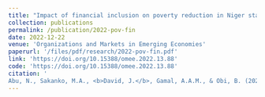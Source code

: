 ```yaml
---
title: "Impact of financial inclusion on poverty reduction in Niger state, Nigeria"
collection: publications
permalink: /publication/2022-pov-fin
date: 2022-12-22
venue: 'Organizations and Markets in Emerging Economies'
paperurl: '/files/pdf/research/2022-pov-fin.pdf'
link: 'https://doi.org/10.15388/omee.2022.13.88'
code: 'https://doi.org/10.15388/omee.2022.13.88'
citation: '
Abu, N., Sakanko, M.A., <b>David, J.</b>, Gamal, A.A.M., & Obi, B. (2022). &quot; Impact of financial inclusion on poverty reduction in Niger state, Nigeria.&quot; <i>Organizations and Markets in Emerging Economies</i>, <i>13</i>(2), 89-105. doi:10.15388/omee.2022.13.88'
---
```

